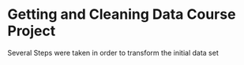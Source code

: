 # Getting and Cleaning Data Course Project
Several Steps were taken in order to transform the initial data set
